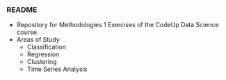### README

- Repository for Methodologies 1 Exercises of the CodeUp Data Science course.
- Areas of Study
    - Classification
    - Regression
    - Clustering
    - Time Series Analysis
